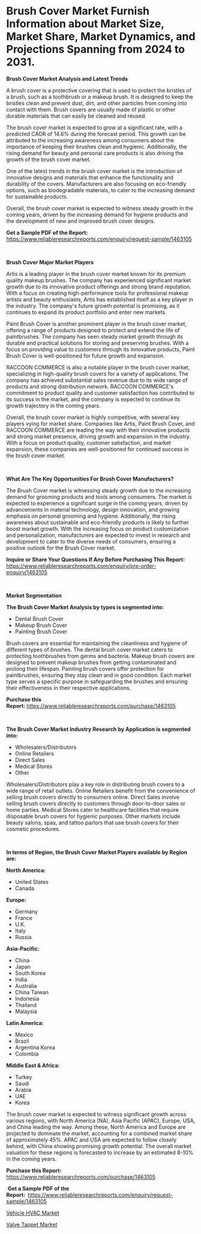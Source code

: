 <p><h1>Brush Cover Market Furnish Information about Market Size, Market Share, Market Dynamics, and Projections Spanning from 2024 to 2031.</h1></p><p><strong>Brush Cover Market Analysis and Latest Trends</strong></p>
<p><p>A brush cover is a protective covering that is used to protect the bristles of a brush, such as a toothbrush or a makeup brush. It is designed to keep the bristles clean and prevent dust, dirt, and other particles from coming into contact with them. Brush covers are usually made of plastic or other durable materials that can easily be cleaned and reused.</p><p>The brush cover market is expected to grow at a significant rate, with a predicted CAGR of 14.6% during the forecast period. This growth can be attributed to the increasing awareness among consumers about the importance of keeping their brushes clean and hygienic. Additionally, the rising demand for beauty and personal care products is also driving the growth of the brush cover market.</p><p>One of the latest trends in the brush cover market is the introduction of innovative designs and materials that enhance the functionality and durability of the covers. Manufacturers are also focusing on eco-friendly options, such as biodegradable materials, to cater to the increasing demand for sustainable products.</p><p>Overall, the brush cover market is expected to witness steady growth in the coming years, driven by the increasing demand for hygiene products and the development of new and improved brush cover designs.</p></p>
<p><strong>Get a Sample PDF of the Report:&nbsp;</strong> <a href="https://www.reliableresearchreports.com/enquiry/request-sample/1463105">https://www.reliableresearchreports.com/enquiry/request-sample/1463105</a></p>
<p>&nbsp;</p>
<p><strong>Brush Cover Major Market Players</strong></p>
<p><p>Artis is a leading player in the brush cover market known for its premium quality makeup brushes. The company has experienced significant market growth due to its innovative product offerings and strong brand reputation. With a focus on creating high-performance tools for professional makeup artists and beauty enthusiasts, Artis has established itself as a key player in the industry. The company's future growth potential is promising, as it continues to expand its product portfolio and enter new markets.</p><p>Paint Brush Cover is another prominent player in the brush cover market, offering a range of products designed to protect and extend the life of paintbrushes. The company has seen steady market growth through its durable and practical solutions for storing and preserving brushes. With a focus on providing value to customers through its innovative products, Paint Brush Cover is well-positioned for future growth and expansion.</p><p>RACCOON COMMERCE is also a notable player in the brush cover market, specializing in high-quality brush covers for a variety of applications. The company has achieved substantial sales revenue due to its wide range of products and strong distribution network. RACCOON COMMERCE's commitment to product quality and customer satisfaction has contributed to its success in the market, and the company is expected to continue its growth trajectory in the coming years.</p><p>Overall, the brush cover market is highly competitive, with several key players vying for market share. Companies like Artis, Paint Brush Cover, and RACCOON COMMERCE are leading the way with their innovative products and strong market presence, driving growth and expansion in the industry. With a focus on product quality, customer satisfaction, and market expansion, these companies are well-positioned for continued success in the brush cover market.</p></p>
<p>&nbsp;</p>
<p><strong>What Are The Key Opportunities For Brush Cover Manufacturers?</strong></p>
<p><p>The Brush Cover market is witnessing steady growth due to the increasing demand for grooming products and tools among consumers. The market is expected to experience a significant surge in the coming years, driven by advancements in material technology, design innovation, and growing emphasis on personal grooming and hygiene. Additionally, the rising awareness about sustainable and eco-friendly products is likely to further boost market growth. With the increasing focus on product customization and personalization, manufacturers are expected to invest in research and development to cater to the diverse needs of consumers, ensuring a positive outlook for the Brush Cover market.</p></p>
<p><strong>Inquire or Share Your Questions If Any Before Purchasing This Report:</strong> <a href="https://www.reliableresearchreports.com/enquiry/pre-order-enquiry/1463105">https://www.reliableresearchreports.com/enquiry/pre-order-enquiry/1463105</a></p>
<p>&nbsp;</p>
<p><strong>Market Segmentation</strong></p>
<p><strong>The Brush Cover Market Analysis by types is segmented into:</strong></p>
<p><ul><li>Dental Brush Cover</li><li>Makeup Brush Cover</li><li>Painting Brush Cover</li></ul></p>
<p><p>Brush covers are essential for maintaining the cleanliness and hygiene of different types of brushes. The dental brush cover market caters to protecting toothbrushes from germs and bacteria. Makeup brush covers are designed to prevent makeup brushes from getting contaminated and prolong their lifespan. Painting brush covers offer protection for paintbrushes, ensuring they stay clean and in good condition. Each market type serves a specific purpose in safeguarding the brushes and ensuring their effectiveness in their respective applications.</p></p>
<p><strong>Purchase this Report:&nbsp;</strong><a href="https://www.reliableresearchreports.com/purchase/1463105">https://www.reliableresearchreports.com/purchase/1463105</a></p>
<p>&nbsp;</p>
<p><strong>The Brush Cover Market Industry Research by Application is segmented into:</strong></p>
<p><ul><li>Wholesalers/Distributors</li><li>Online Retailers</li><li>Direct Sales</li><li>Medical Stores</li><li>Other</li></ul></p>
<p><p>Wholesalers/Distributors play a key role in distributing brush covers to a wide range of retail outlets. Online Retailers benefit from the convenience of selling brush covers directly to consumers online. Direct Sales involve selling brush covers directly to customers through door-to-door sales or home parties. Medical Stores cater to healthcare facilities that require disposable brush covers for hygienic purposes. Other markets include beauty salons, spas, and tattoo parlors that use brush covers for their cosmetic procedures.</p></p>
<p>&nbsp;</p>
<p><strong>In terms of Region, the Brush Cover Market Players available by Region are:</strong></p>
<p>
    <p> <strong> North America: </strong>
        <ul>
            <li>United States</li>
            <li>Canada</li>
        </ul>
        </p> 
    <p> <strong> Europe: </strong>
        <ul>
            <li>Germany</li>
            <li>France</li>
            <li>U.K.</li>
            <li>Italy</li>
            <li>Russia</li>
        </ul>
        </p> 
    <p> <strong> Asia-Pacific: </strong>
        <ul>
            <li>China</li>
            <li>Japan</li>
            <li>South Korea</li>
            <li>India</li>
            <li>Australia</li>
            <li>China Taiwan</li>
            <li>Indonesia</li>
            <li>Thailand</li>
            <li>Malaysia</li>
        </ul>
        </p> 
    <p> <strong> Latin America: </strong>
        <ul>
            <li>Mexico</li>
            <li>Brazil</li>
            <li>Argentina Korea</li>
            <li>Colombia</li>
        </ul>
        </p> 
    <p> <strong> Middle East & Africa: </strong>
        <ul>
            <li>Turkey</li>
            <li>Saudi</li>
            <li>Arabia</li>
            <li>UAE</li>
            <li>Korea</li>
        </ul>
    </p>
    </p>
<p><p>The brush cover market is expected to witness significant growth across various regions, with North America (NA), Asia Pacific (APAC), Europe, USA, and China leading the way. Among these, North America and Europe are projected to dominate the market, accounting for a combined market share of approximately 45%. APAC and USA are expected to follow closely behind, with China showing promising growth potential. The overall market valuation for these regions is forecasted to increase by an estimated 8-10% in the coming years.</p></p>
<p><strong>Purchase this Report: </strong><a href="https://www.reliableresearchreports.com/purchase/1463105">https://www.reliableresearchreports.com/purchase/1463105</a></p>
<p>&nbsp;<strong>Get a Sample PDF of the Report:&nbsp;&nbsp;</strong><a href="https://www.reliableresearchreports.com/enquiry/request-sample/1463105">https://www.reliableresearchreports.com/enquiry/request-sample/1463105</a></p>
<p><strong></strong></p>
<p><p><a href="https://skillful-vermicelli-b89.notion.site/Vehicle-HVAC-Market-Size-Reflecting-a-Forecast-Till-2031-Market-By-Type-By-Application-and-By-Geog-e97ef06c51bc495cbb4fd3617a9fd14e">Vehicle HVAC Market</a></p><p><a href="https://simplistic-meeting-7ee.notion.site/Global-Valve-Tappet-Market-by-Types-Applications-and-Major-Players-with-Regional-Growth-Rate-Anal-dc4f63c7e33a4a9d867d2abf0cfdfc05">Valve Tappet Market</a></p></p>